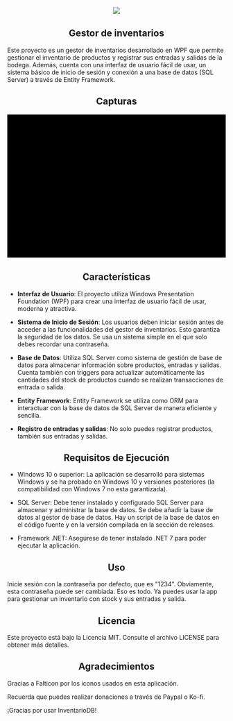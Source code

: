 <p align="center">
  <img src="./InventarioDB/Resources/icon.ico">
</p>

<h2 align="center">Gestor de inventarios </h2>
<p align="left">

Este proyecto es un gestor de inventarios desarrollado en WPF que permite gestionar el inventario de productos y  registrar sus entradas y salidas de la bodega. Además, cuenta con una interfaz de usuario fácil de usar, un sistema básico de inicio de sesión y conexión a una base de datos (SQL Server) a través de Entity Framework.

<h2 align="center">Capturas</h2>
<p align="left">

<img src="./InventarioDB/Captures/gifUI.gif">

<h2 align="center">Características</h2>
<p align="left">

* **Interfaz de Usuario**: El proyecto utiliza Windows Presentation Foundation (WPF) para crear una interfaz de usuario fácil de usar, moderna y atractiva.

* **Sistema de Inicio de Sesión**: Los usuarios deben iniciar sesión antes de acceder a las funcionalidades del gestor de inventarios. Esto garantiza la seguridad de los datos. Se usa un sistema simple en el que solo debes recordar una contraseña.

* **Base de Datos**: Utiliza SQL Server como sistema de gestión de base de datos para almacenar información sobre productos, entradas y salidas. Cuenta también con triggers para actualizar automáticamente las cantidades del stock de productos cuando se realizan transacciones de entrada o salida.

* **Entity Framework**: Entity Framework se utiliza como ORM para interactuar con la base de datos de SQL Server de manera eficiente y sencilla.

* **Registro de entradas y salidas**: No solo puedes registrar productos, también sus entradas y salidas.

<h2 align="center">Requisitos de Ejecución</h2>
<p align="left">

* Windows 10 o superior: La aplicación se desarrolló para sistemas Windows y se ha probado en Windows 10 y versiones posteriores (la compatibilidad con Windows 7 no esta garantizada).

* SQL Server: Debe tener instalado y configurado SQL Server para almacenar y administrar la base de datos. Se debe añadir la base de datos al gestor de base de datos. Hay un script de la base de datos en el código fuente y en la versión compilada en la sección de releases.

* Framework .NET: Asegúrese de tener instalado .NET 7 para poder ejecutar la aplicación.

<h2 align="center">Uso</h2>
<p align="left">

Inicie sesión con la contraseña por defecto, que es "1234". Obviamente, esta contraseña puede ser cambiada.
Eso es todo. Ya puedes usar la app para gestionar un inventario con stock y sus entradas y salida.

<h2 align="center">Licencia</h2>
<p align="left">

Este proyecto está bajo la Licencia MIT. Consulte el archivo LICENSE para obtener más detalles.

<h2 align="center">Agradecimientos</h2>
<p align="left">

Gracias a Falticon por los iconos usados en esta aplicación.

Recuerda que puedes realizar donaciones a través de Paypal o Ko-fi.

¡Gracias por usar InventarioDB!

